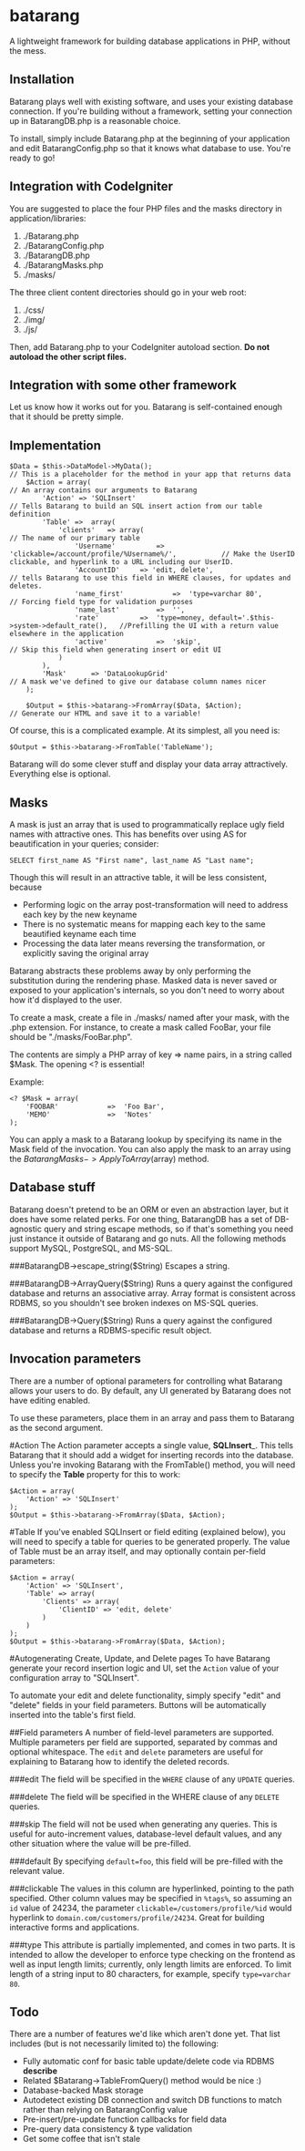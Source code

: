 batarang
========

A lightweight framework for building database applications in PHP, without the
mess.

Installation
------------

Batarang plays well with existing software, and uses your existing database
connection. If you're building without a framework, setting your connection
up in BatarangDB.php is a reasonable choice.

To install, simply include Batarang.php at the beginning of your application and edit
BatarangConfig.php so that it knows what database to use. You're ready to go!


Integration with CodeIgniter
----------------------------

You are suggested to place the four PHP files and the masks directory in application/libraries:

1. ./Batarang.php
2. ./BatarangConfig.php
3. ./BatarangDB.php
4. ./BatarangMasks.php
5. ./masks/

The three client content directories should go in your web root:

1. ./css/
2. ./img/
3. ./js/

Then, add Batarang.php to your CodeIgniter autoload section. **Do not autoload
the other script files.**


Integration with some other framework
-------------------------------------

Let us know how it works out for you. Batarang is self-contained enough that it should
be pretty simple.


Implementation
--------------

    $Data = $this->DataModel->MyData();															// This is a placeholder for the method in your app that returns data
    	$Action = array(  																		// An array contains our arguments to Batarang
    		'Action' => 'SQLInsert'																// Tells Batarang to build an SQL insert action from our table definition
			'Table'	=>	array(			
				'clients'	=> array(															// The name of our primary table
					'Username'			=>	'clickable=/account/profile/%Username%/',			// Make the UserID clickable, and hyperlink to a URL including our UserID.
					'AccountID'		=> 'edit, delete', 											// tells Batarang to use this field in WHERE clauses, for updates and deletes.
					'name_first'			=>	'type=varchar 80', 								// Forcing field type for validation purposes
					'name_last'			=>	'',
					'rate'			=>	'type=money, default='.$this->system->default_rate(), 	//Prefilling the UI with a return value elsewhere in the application
					'active'			=>	'skip', 											// Skip this field when generating insert or edit UI
				)
			),
			'Mask'		=> 'DataLookupGrid'														// A mask we've defined to give our database column names nicer
		);
		
		$Output = $this->batarang->FromArray($Data,	$Action); 						// Generate our HTML and save it to a variable!
		
Of course, this is a complicated example. At its simplest, all you need is:

    $Output = $this->batarang->FromTable('TableName');
		
Batarang will do some clever stuff and display your data array attractively. Everything else is optional.


Masks
-----

A mask is just an array that is used to programmatically replace ugly field names with
attractive ones. This has benefits over using AS for beautification in your queries; consider:

    SELECT first_name AS "First name", last_name AS "Last name";
    
Though this will result in an attractive table, it will be less consistent, because
* Performing logic on the array post-transformation will need to address each key by the new keyname
* There is no systematic means for mapping each key to the same beautified keyname each time
* Processing the data later means reversing the transformation, or explicitly saving the original array

Batarang abstracts these problems away by only performing the substitution during the rendering
phase. Masked data is never saved or exposed to your application's internals, so you don't
need to worry about how it'd displayed to the user.

To create a mask, create a file in ./masks/ named after your mask, with the .php extension. For
instance, to create a mask called FooBar, your file should be "./masks/FooBar.php".

The contents are simply a PHP array of key => name pairs, in a string called $Mask. The opening <?
is essential!

Example:

    <? $Mask = array(
    	'FOOBAR'			=>	'Foo Bar',
    	'MEMO'				=>	'Notes'
    );

You can apply a mask to a Batarang lookup by specifying its name in the Mask field of the
invocation. You can also apply the mask to an array using the $BatarangMasks->ApplyToArray($array)
method.

Database stuff
--------------

Batarang doesn't pretend to be an ORM or even an abstraction layer, but it does
have some related perks. For one thing, BatarangDB has a set of DB-agnostic query and
string escape methods, so if that's something you need just instance it outside of
Batarang and go nuts. All the following methods support MySQL, PostgreSQL, and MS-SQL.

###BatarangDB->escape_string($String)
Escapes a string. 

###BatarangDB->ArrayQuery($String)
Runs a query against the configured database and returns an associative array. Array format
is consistent across RDBMS, so you shouldn't see broken indexes on MS-SQL queries.

###BatarangDB->Query($String)
Runs a query against the configured database and returns a RDBMS-specific result object.


Invocation parameters
---------------------

There are a number of optional parameters for controlling what Batarang allows your users to do.
By default, any UI generated by Batarang does not have editing enabled.

To use these parameters, place them in an array and pass them to Batarang as the second argument.

#Action
The Action parameter accepts a single value, __SQLInsert___. This
tells Batarang that it should add a widget for inserting records
into the database. Unless you're invoking Batarang with the
FromTable() method, you will need to specify the **Table** property
for this to work:

```
$Action = array(
    'Action' => 'SQLInsert'
);
$Output = $this->batarang->FromArray($Data,	$Action); 
```


#Table
If you've enabled SQLInsert or field editing (explained below), you
will need to specify a table for queries to be generated properly.
The value of Table must be an array itself, and may optionally contain
per-field parameters:

```
$Action = array(
    'Action' => 'SQLInsert',
    'Table' => array(
    	'Clients' => array(
    		'ClientID' => 'edit, delete'
    	)
    )
);
$Output = $this->batarang->FromArray($Data,	$Action); 
```

#Autogenerating Create, Update, and Delete pages
To have Batarang generate your record insertion logic and UI, set the `Action` value
of your configuration array to "SQLInsert".

To automate your edit and delete functionality, simply specify "edit" and "delete" fields
in your field parameters. Buttons will be automatically inserted into the table's first
field.
   
##Field parameters
A number of field-level parameters are supported. Multiple parameters per field
are supported, separated by commas and optional whitespace. The `edit` and `delete`
parameters are useful for explaining to Batarang how to identify the deleted records.

###edit
The field will be specified in the `WHERE` clause of any `UPDATE` queries.

###delete 
The field will be specified in the WHERE clause of any `DELETE` queries.

###skip
The field will not be used when generating any queries. This is useful
for auto-increment values, database-level default values, and any other situation
where the value will be pre-filled. 

###default
By specifying `default=foo`, this field will be pre-filled with the
relevant value.

###clickable
The values in this column are hyperlinked, pointing to the path specified.
Other column values may be specified in `%tags%`, so assuming an `id` value of 24234,
the parameter `clickable=/customers/profile/%id` would hyperlink to
`domain.com/customers/profile/24234`. Great for building interactive forms and
applications.

###type
This attribute is partially implemented, and comes in two parts. It is intended to
allow the developer to enforce type checking on the frontend as well as input
length limits; currently, only length limits are enforced. To limit length of a
string input to 80 characters, for example, specify `type=varchar 80`.

Todo
----

There are a number of features we'd like which aren't done yet. That list includes
(but is not necessarily limited to) the following:

* Fully automatic conf for basic table update/delete code via RDBMS __describe__
* Related $Batarang->TableFromQuery() method would be nice :)
* Database-backed Mask storage
* Autodetect existing DB connection and switch DB functions to match rather than relying on BatarangConfig value
* Pre-insert/pre-update function callbacks for field data
* Pre-query data consistency & type validation
* Get some coffee that isn't stale
